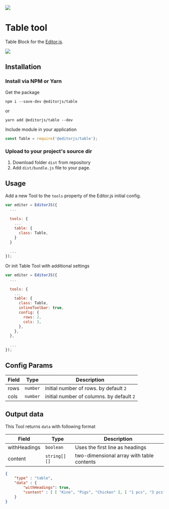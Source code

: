 ![](https://badgen.net/badge/Editor.js/v2.0/blue)

# Table tool
Table Block for the [Editor.js](https://editorjs.io).

![](https://capella.pics/870d30f0-ef73-423e-b56c-bb4f98e36e73.jpg)

## Installation

### Install via NPM or Yarn

Get the package

```shell
npm i --save-dev @editorjs/table
```
or
```shell
yarn add @editorjs/table --dev
```

Include module in your application

```javascript
const Table = require('@editorjs/table');
```

### Upload to your project's source dir
1. Download folder `dist` from repository
2. Add `dist/bundle.js` file to your page.

## Usage
Add a new Tool to the `tools` property of the Editor.js initial config.

```javascript
var editor = EditorJS({
  ...
  
  tools: {
    ...
    table: {
      class: Table,
    }
  }
  
  ...
});
```

Or init Table Tool with additional settings

```javascript
var editor = EditorJS({
  ...
  
  tools: {
    ...
    table: {
      class: Table,
      inlineToolbar: true,
      config: {
        rows: 2,
        cols: 3,
      },
    },
  },
  
  ...
});
```

## Config Params

| Field              | Type     | Description          |
| ------------------ | -------- | ---------------------------------------- |
| rows               | `number` | initial number of rows. by default `2`   |
| cols               | `number` | initial number of columns. by default `2`|

## Output data
This Tool returns `data` with following format

| Field     | Type         | Description           |
| --------- | ------------ | ----------------------------------------- |
| withHeadings | `boolean` | Uses the first line as headings |
| content   | `string[][]` | two-dimensional array with table contents |

```json
{
    "type" : "table",
    "data" : {
        "withHeadings": true,
        "content" : [ [ "Kine", "Pigs", "Chicken" ], [ "1 pcs", "3 pcs", "12 pcs" ], [ "100$", "200$", "150$" ] ]
    }
}
```
